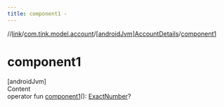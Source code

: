```yaml
---
title: component1 -
---
```

//[link](../../index.md)/[com.tink.model.account](../index.md)/[[androidJvm]AccountDetails](index.md)/[component1](component1.md)



# component1  
[androidJvm]  
Content  
operator fun [component1](component1.md)(): [ExactNumber](../../com.tink.model.misc/[android-jvm]-exact-number/index.md)?  



